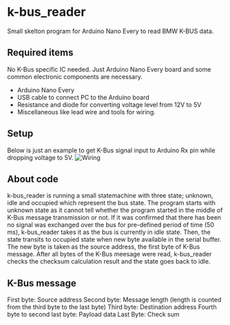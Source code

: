 # k-bus_reader
Small skelton program for Arduino Nano Every to read BMW K-BUS data.

## Required items
No K-Bus specific IC needed. Just Arduino Nano Every board and some common electronic components are necessary.
- Arduino Nano Every
- USB cable to connect PC to the Arduino board
- Resistance and diode for converting voltage level from 12V to 5V
- Miscellaneous like lead wire and tools for wiring.

## Setup
Below is just an example to get K-Bus signal input to Arduino Rx pin while dropping voltage to 5V.
  ![Wiring](https://github.com/hismat/k-bus_reader/assets/13138692/888751c3-6ce5-4c42-88fd-442fac4d8dc0)
  
## About code
k-bus_reader is running a small statemachine with three state; unknown, idle and occupied which represent the bus state.
The program starts with unknown state as it cannot tell whether the program started in the middle of K-Bus message transmission or not.
If it was confirmed that there has been no signal was exchanged over the bus for pre-defined period of time (50 ms), k-bus_reader takes it as the bus is currently in idle state.
Then, the state transits to occupied state when new byte available in the serial buffer. The new byte is taken as the source address, the first byte of K-Bus message.
After all bytes of the K-Bus meesage were read, k-bus_reader checks the checksum calculation result and the state goes back to idle.

## K-Bus message
First byte: Source address
Second byte: Message length (length is counted from the third byte to the last byte)
Third byte: Destination address
Fourth byte to second last byte: Payload data
Last Byte: Check sum
